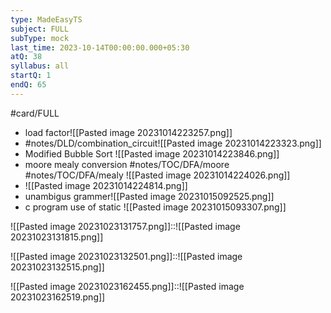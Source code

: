```yaml
---
type: MadeEasyTS
subject: FULL
subType: mock
last_time: 2023-10-14T00:00:00.000+05:30
atQ: 38
syllabus: all
startQ: 1
endQ: 65
---
```

#card/FULL

- load factor![[Pasted image 20231014223257.png]]
- #notes/DLD/combination_circuit![[Pasted image 20231014223323.png]]
- Modified Bubble Sort ![[Pasted image 20231014223846.png]]
- moore mealy conversion #notes/TOC/DFA/moore #notes/TOC/DFA/mealy  ![[Pasted image 20231014224026.png]]
- ![[Pasted image 20231014224814.png]]
- unambigus grammer![[Pasted image 20231015092525.png]]
- c program use of static ![[Pasted image 20231015093307.png]]

![[Pasted image 20231023131757.png]]::![[Pasted image 20231023131815.png]]


![[Pasted image 20231023132501.png]]::![[Pasted image 20231023132515.png]]

![[Pasted image 20231023162455.png]]::![[Pasted image 20231023162519.png]]


